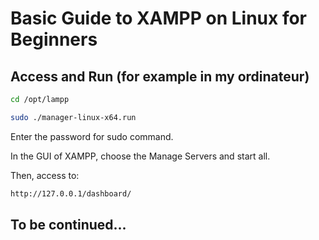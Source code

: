 
# Basic Guide to XAMPP on Linux for Beginners

## Access and Run (for example in my ordinateur)

```bash
cd /opt/lampp
```

```bash
sudo ./manager-linux-x64.run
```

Enter the password for sudo command.

In the GUI of XAMPP, choose the Manage Servers and start all. 

Then, access to: 

```bash
http://127.0.0.1/dashboard/
```

## To be continued...
